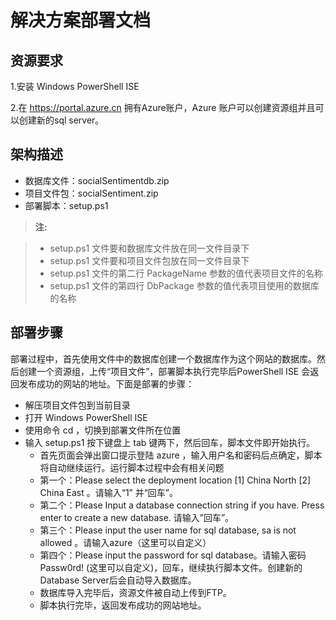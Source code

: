 # 解决方案部署文档

## 资源要求

1.安装 Windows PowerShell ISE

2.在 https://portal.azure.cn 拥有Azure账户，Azure 账户可以创建资源组并且可以创建新的sql server。



## 架构描述

- 数据库文件：socialSentimentdb.zip
- 项目文件包：socialSentiment.zip
- 部署脚本：setup.ps1

> **注:**

> - setup.ps1 文件要和数据库文件放在同一文件目录下
> - setup.ps1 文件要和项目文件包放在同一文件目录下
> - setup.ps1 文件的第二行 PackageName 参数的值代表项目文件的名称
> - setup.ps1 文件的第四行 DbPackage 参数的值代表项目使用的数据库的名称




## 部署步骤

部署过程中，首先使用文件中的数据库创建一个数据库作为这个网站的数据库。然后创建一个资源组，上传“项目文件”，部署脚本执行完毕后PowerShell ISE 会返回发布成功的网站的地址。下面是部署的步骤：

- 解压项目文件包到当前目录
- 打开 Windows PowerShell ISE
- 使用命令 cd ，切换到部署文件所在位置 
- 输入 setup.ps1 按下键盘上 tab 键两下，然后回车，脚本文件即开始执行。
	-	首先页面会弹出窗口提示登陆 azure ，输入用户名和密码后点确定，脚本将自动继续运行。运行脚本过程中会有相关问题
	-	第一个：Please select the deployment location [1] China North [2] China East 。请输入“1” 并“回车”。
	-	第二个：Please Input a database connection string if you have. Press enter to create a new database.  请输入”回车”。
	-	第三个：Please input the user name for sql database, sa is not allowed 。请输入azure（这里可以自定义）
	-	第四个：Please input the password for sql database。请输入密码 Passw0rd! (这里可以自定义)，回车，继续执行脚本文件。创建新的Database Server后会自动导入数据库。
	-   数据库导入完毕后，资源文件被自动上传到FTP。
	-   脚本执行完毕，返回发布成功的网站地址。


